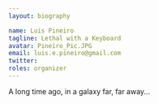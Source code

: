 ```yaml
---
layout: biography

name: Luis Pineiro
tagline: Lethal with a Keyboard
avatar: Pineiro_Pic.JPG 
email: luis.e.pineiro@gmail.com
twitter: 
roles: organizer
---
```

A long time ago, in a galaxy far, far away...
